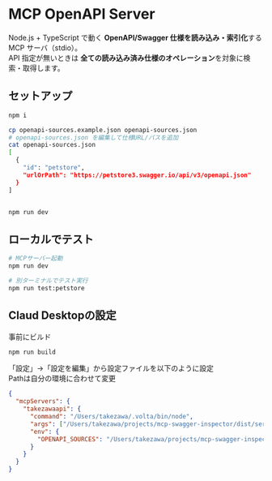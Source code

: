 # MCP OpenAPI Server

Node.js + TypeScript で動く **OpenAPI/Swagger 仕様を読み込み・索引化**する MCP サーバ（stdio）。  
API 指定が無いときは **全ての読み込み済み仕様のオペレーション**を対象に検索・取得します。

## セットアップ

```bash
npm i

cp openapi-sources.example.json openapi-sources.json
# openapi-sources.json を編集して仕様URL/パスを追加
cat openapi-sources.json
[
  {
    "id": "petstore",
    "urlOrPath": "https://petstore3.swagger.io/api/v3/openapi.json"
  }
]


npm run dev
```

## ローカルでテスト

```bash
# MCPサーバー起動
npm run dev

# 別ターミナルでテスト実行
npm run test:petstore
```

## Claud Desktopの設定

事前にビルド

```bash
npm run build
```

「設定」→「設定を編集」から設定ファイルを以下のように設定  
Pathは自分の環境に合わせて変更

```json
{
  "mcpServers": {
    "takezawaapi": {
      "command": "/Users/takezawa/.volta/bin/node",
      "args": ["/Users/takezawa/projects/mcp-swagger-inspector/dist/server.js"],
      "env": {
        "OPENAPI_SOURCES": "/Users/takezawa/projects/mcp-swagger-inspector/openapi-sources.json"
      }
    }
  }
}

```
